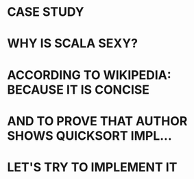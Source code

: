 # CASE STUDY

# WHY IS SCALA SEXY?

# ACCORDING TO WIKIPEDIA: BECAUSE IT IS CONCISE

# AND TO PROVE THAT AUTHOR SHOWS QUICKSORT IMPL...

# LET'S TRY TO IMPLEMENT IT